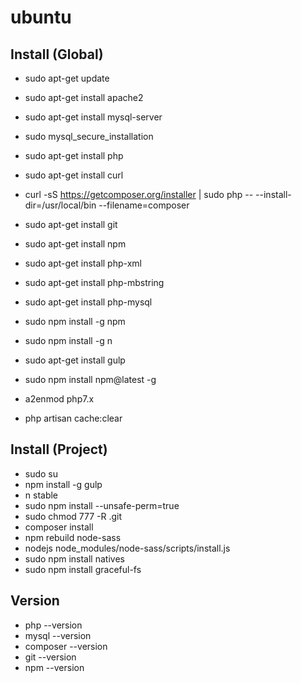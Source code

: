 # ubuntu

## Install (Global)
* sudo apt-get update
* sudo apt-get install apache2
  
* sudo apt-get install mysql-server
* sudo mysql_secure_installation
  
* sudo apt-get install php
* sudo apt-get install curl
* curl -sS https://getcomposer.org/installer | sudo php -- --install-dir=/usr/local/bin --filename=composer
* sudo apt-get install git
* sudo apt-get install npm
* sudo apt-get install php-xml
* sudo apt-get install php-mbstring
* sudo apt-get install php-mysql
* sudo npm install -g npm
* sudo npm install -g n
* sudo apt-get install gulp
* sudo npm install npm@latest -g
  
* a2enmod php7.x
* php artisan cache:clear
  
## Install (Project)
* sudo su
* npm install -g gulp
* n stable
* sudo npm install --unsafe-perm=true
* sudo chmod 777 -R .git
* composer install
* npm rebuild node-sass
* nodejs node_modules/node-sass/scripts/install.js
* sudo npm install natives
* sudo npm install graceful-fs
  
## Version
* php --version
* mysql --version
* composer --version
* git --version
* npm --version
